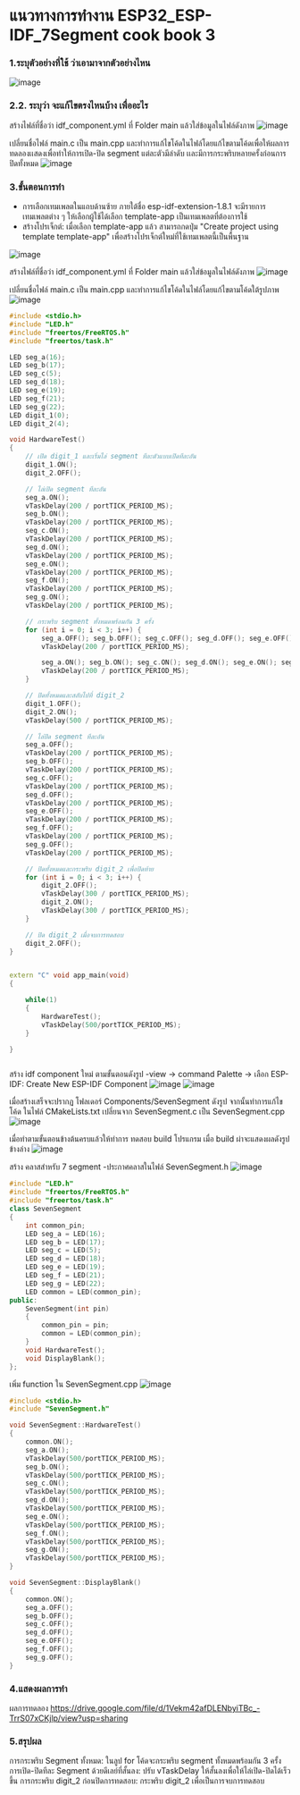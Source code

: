 
# แนวทางการทำงาน ESP32_ESP-IDF_7Segment cook book 3
### 1.ระบุตัวอย่างที่ใช้ ว่าเอามาจากตัวอย่างไหน
 ![image](https://github.com/user-attachments/assets/3fe42a91-f4c6-4e0b-acb1-eb19f0c37037)
### 2.2. ระบุว่า จะแก้ไขตรงไหนบ้าง เพื่ออะไร
สร้างไฟล์ที่ชื่อว่า idf_component.yml ที่ Folder main แล้วใส่ข้อมูลในไฟล์ดังภาพ
![image](https://github.com/user-attachments/assets/05013342-a471-46c7-a2fa-a183eb171edb)


เปลี่ยนชื่อไฟล์ main.c เป็น main.cpp และทำการแก้ไขโค้ดในไฟล์โดยแก้ไขตามโค้ดเพื่อให้ผลการทดลองเเสดงเพื่อทำให้การเปิด-ปิด segment
แต่ละตัวมีลำดับ เเละมีการกระพริบหลายครั้งก่อนการปิดทั้งหมด 
 ![image](https://github.com/user-attachments/assets/c35fad47-6c7b-4e80-9de2-e16688bca33f)


### 3.ขั้นตอนการทำ

- การเลือกเทมเพลตในแถบด้านซ้าย ภายใต้ชื่อ esp-idf-extension-1.8.1 จะมีรายการเทมเพลตต่าง ๆ ให้เลือกผู้ใช้ได้เลือก template-app เป็นเทมเพลตที่ต้องการใช้
- สร้างโปรเจ็กต์: เมื่อเลือก template-app แล้ว สามารถกดปุ่ม "Create project using template template-app" เพื่อสร้างโปรเจ็กต์ใหม่ที่ใช้เทมเพลตนี้เป็นพื้นฐาน

![image](https://github.com/user-attachments/assets/c95edcab-16bb-4b6c-9f01-cf066d655881)

สร้างไฟล์ที่ชื่อว่า idf_component.yml ที่ Folder main แล้วใส่ข้อมูลในไฟล์ดังภาพ
![image](https://github.com/user-attachments/assets/05013342-a471-46c7-a2fa-a183eb171edb)


เปลี่ยนชื่อไฟล์ main.c เป็น main.cpp และทำการแก้ไขโค้ดในไฟล์โดยแก้ไขตามโค้ดใต้รูปภาพ  
 ![image](https://github.com/user-attachments/assets/c35fad47-6c7b-4e80-9de2-e16688bca33f)


```cpp 
#include <stdio.h>
#include "LED.h"
#include "freertos/FreeRTOS.h"
#include "freertos/task.h"

LED seg_a(16);
LED seg_b(17);
LED seg_c(5);
LED seg_d(18);
LED seg_e(19);
LED seg_f(21);
LED seg_g(22);
LED digit_1(0);
LED digit_2(4);

void HardwareTest()
{
    // เปิด digit_1 และเริ่มไล่ segment ทีละตัวแบบเปิดทีละอัน
    digit_1.ON();
    digit_2.OFF();

    // ไล่เปิด segment ทีละอัน
    seg_a.ON();
    vTaskDelay(200 / portTICK_PERIOD_MS);
    seg_b.ON();
    vTaskDelay(200 / portTICK_PERIOD_MS);
    seg_c.ON();
    vTaskDelay(200 / portTICK_PERIOD_MS);
    seg_d.ON();
    vTaskDelay(200 / portTICK_PERIOD_MS);
    seg_e.ON();
    vTaskDelay(200 / portTICK_PERIOD_MS);
    seg_f.ON();
    vTaskDelay(200 / portTICK_PERIOD_MS);
    seg_g.ON();
    vTaskDelay(200 / portTICK_PERIOD_MS);

    // กระพริบ segment ทั้งหมดพร้อมกัน 3 ครั้ง
    for (int i = 0; i < 3; i++) {
        seg_a.OFF(); seg_b.OFF(); seg_c.OFF(); seg_d.OFF(); seg_e.OFF(); seg_f.OFF(); seg_g.OFF();
        vTaskDelay(200 / portTICK_PERIOD_MS);

        seg_a.ON(); seg_b.ON(); seg_c.ON(); seg_d.ON(); seg_e.ON(); seg_f.ON(); seg_g.ON();
        vTaskDelay(200 / portTICK_PERIOD_MS);
    }

    // ปิดทั้งหมดและสลับไปที่ digit_2
    digit_1.OFF();
    digit_2.ON();
    vTaskDelay(500 / portTICK_PERIOD_MS);

    // ไล่ปิด segment ทีละอัน
    seg_a.OFF();
    vTaskDelay(200 / portTICK_PERIOD_MS);
    seg_b.OFF();
    vTaskDelay(200 / portTICK_PERIOD_MS);
    seg_c.OFF();
    vTaskDelay(200 / portTICK_PERIOD_MS);
    seg_d.OFF();
    vTaskDelay(200 / portTICK_PERIOD_MS);
    seg_e.OFF();
    vTaskDelay(200 / portTICK_PERIOD_MS);
    seg_f.OFF();
    vTaskDelay(200 / portTICK_PERIOD_MS);
    seg_g.OFF();
    vTaskDelay(200 / portTICK_PERIOD_MS);

    // ปิดทั้งหมดและกระพริบ digit_2 เพื่อปิดท้าย
    for (int i = 0; i < 3; i++) {
        digit_2.OFF();
        vTaskDelay(300 / portTICK_PERIOD_MS);
        digit_2.ON();
        vTaskDelay(300 / portTICK_PERIOD_MS);
    }

    // ปิด digit_2 เมื่อจบการทดสอบ
    digit_2.OFF();
}


extern "C" void app_main(void)
{

    while(1)
    {
        HardwareTest();
        vTaskDelay(500/portTICK_PERIOD_MS);
    } 

}



```

สร้าง idf component ใหม่ ตามขั้นตอนดังรูป
-view -> command Palette -> เลือก ESP-IDF: Create New ESP-IDF Component 
 ![image](https://github.com/user-attachments/assets/bab69290-3da4-4cca-8a34-3be8b60ff822)
![image](https://github.com/user-attachments/assets/64870760-029f-4bd4-93d8-fb00e8e32dca)

เมื่อสร้างเสร็จจะปรากฏ โฟลเดอร์ Components/SevenSegment ดังรูป จากนั้นทำการแก้ไขโค้ด ในไฟล์ 
CMakeLists.txt เปลี่ยนจาก SevenSegment.c เป็น SevenSegment.cpp
 ![image](https://github.com/user-attachments/assets/b56909cd-54d7-43e1-bbed-3918d7d9d746)

เมื่อทำตามขั้นตอนข้างต้นครบแล้วให้ทำการ ทดสอบ build โปรแกรม เมื่อ build ผ่าจะแสดงผลดังรูปข้างล่าง
 ![image](https://github.com/user-attachments/assets/0b40f4e6-055b-498f-9bf1-18bbf16e7df8)

สร้าง คลาสสำหรับ 7 segment
-ประกาศคลาสในไฟล์ SevenSegment.h
 ![image](https://github.com/user-attachments/assets/337df3bb-f979-4f2b-8221-95d7f47eff13)

```cpp
#include "LED.h"
#include "freertos/FreeRTOS.h"
#include "freertos/task.h"
class SevenSegment
{
    int common_pin;
    LED seg_a = LED(16);
    LED seg_b = LED(17);
    LED seg_c = LED(5);
    LED seg_d = LED(18);
    LED seg_e = LED(19);
    LED seg_f = LED(21);
    LED seg_g = LED(22);
    LED common = LED(common_pin);
public:
    SevenSegment(int pin)
    {
        common_pin = pin;
        common = LED(common_pin);
    } 
    void HardwareTest();
    void DisplayBlank();
};

```
เพิ่ม function ใน SevenSegment.cpp
![image](https://github.com/user-attachments/assets/73d07258-5fce-40d6-9c19-6eb6f8114417)
``` cpp
#include <stdio.h>
#include "SevenSegment.h"

void SevenSegment::HardwareTest()
{
    common.ON();
    seg_a.ON();
    vTaskDelay(500/portTICK_PERIOD_MS);
    seg_b.ON();
    vTaskDelay(500/portTICK_PERIOD_MS);
    seg_c.ON();
    vTaskDelay(500/portTICK_PERIOD_MS);
    seg_d.ON();
    vTaskDelay(500/portTICK_PERIOD_MS);
    seg_e.ON();
    vTaskDelay(500/portTICK_PERIOD_MS);
    seg_f.ON();
    vTaskDelay(500/portTICK_PERIOD_MS);
    seg_g.ON();
    vTaskDelay(500/portTICK_PERIOD_MS);
}

void SevenSegment::DisplayBlank()
{
    common.ON();
    seg_a.OFF();
    seg_b.OFF();
    seg_c.OFF();
    seg_d.OFF();
    seg_e.OFF();
    seg_f.OFF();
    seg_g.OFF();
}
```


### 4.แสดงผลการทำ
ผลการทดลอง 
https://drive.google.com/file/d/1Vekm42afDLENbyiTBc_-TrrS07xCKjlp/view?usp=sharing


### 5.สรุปผล
การกระพริบ Segment ทั้งหมด: ในลูป for โค้ดจะกระพริบ segment ทั้งหมดพร้อมกัน 3 ครั้ง 
การเปิด-ปิดทีละ Segment ด้วยดีเลย์ที่สั้นลง: ปรับ vTaskDelay ให้สั้นลงเพื่อให้ไล่เปิด-ปิดได้เร็วขึ้น 
การกระพริบ digit_2 ก่อนปิดการทดสอบ: กระพริบ digit_2 เพื่อเป็นการจบการทดสอบ


